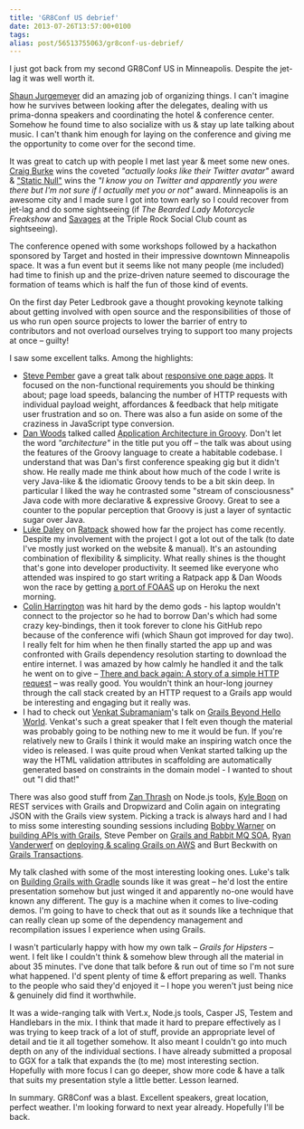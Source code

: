 ```yaml
---
title: 'GR8Conf US debrief'
date: 2013-07-26T13:57:00+0100
tags: 
alias: post/56513755063/gr8conf-us-debrief/
---
```


I just got back from my second GR8Conf US in Minneapolis. Despite the jet-lag it was well worth it.

<!-- more -->

[Shaun Jurgemeyer](https://twitter.com/sjurgemeyer) did an amazing job of organizing things. I can't imagine how he survives between looking after the delegates, dealing with us prima-donna speakers and coordinating the hotel & conference center. Somehow he found time to also socialize with us & stay up late talking about music. I can't thank him enough for laying on the conference and giving me the opportunity to come over for the second time.

It was great to catch up with people I met last year & meet some new ones. [Craig Burke](https://twitter.com/craigburke1) wins the coveted *"actually looks like their Twitter avatar"* award & ["Static Null"](https://twitter.com/staticnull) wins the *"I know you on Twitter and apparently you were there but I'm not sure if I actually met you or not"* award. Minneapolis is an awesome city and I made sure I got into town early so I could recover from jet-lag and do some sightseeing (if *The Bearded Lady Motorcycle Freakshow* and [Savages](http://savagesband.com/) at the Triple Rock Social Club count as sightseeing).

The conference opened with some workshops followed by a hackathon sponsored by Target and hosted in their impressive downtown Minneapolis space. It was a fun event but it seems like not many people (me included) had time to finish up and the prize-driven nature seemed to discourage the formation of teams which is half the fun of those kind of events.

On the first day Peter Ledbrook gave a thought provoking keynote talking about getting involved with open source and the responsibilities of those of us who run open source projects to lower the barrier of entry to contributors and not overload ourselves trying to support too many projects at once – guilty!

I saw some excellent talks. Among the highlights:

* [Steve Pember](https://twitter.com/svpember) gave a great talk about [responsive one page apps](http://gr8conf.us/Presentations/Building-Grails-powered-Respon). It focused on the non-functional requirements you should be thinking about; page load speeds, balancing the number of HTTP requests with individual payload weight, affordances & feedback that help mitigate user frustration and so on. There was also a fun aside on some of the craziness in JavaScript type conversion.
* [Dan Woods](https://twitter.com/danveloper) talked called [Application Architecture in Groovy](http://gr8conf.us/Presentations/Application-Architecture-in-Gr). Don't let the word *"architecture"* in the title put you off – the talk was about using the features of the Groovy language to create a habitable codebase. I understand that was Dan's first conference speaking gig but it didn't show. He really made me think about how much of the code I write is very Java-like & the idiomatic Groovy tends to be a bit skin deep. In particular I liked the way he contrasted some "stream of consciousness" Java code with more declarative & expressive Groovy. Great to see a counter to the popular perception that Groovy is just a layer of syntactic sugar over Java.
* [Luke Daley](https://twitter.com/ldaley) on [Ratpack](http://gr8conf.us/Presentations/Ratpack---Micro-Web-Apps-for-G) showed how far the project has come recently. Despite my involvement with the project I got a lot out of the talk (to date I've mostly just worked on the website & manual). It's an astounding combination of flexibility & simplicity. What really shines is the thought that's gone into developer productivity. It seemed like everyone who attended was inspired to go start writing a Ratpack app & Dan Woods won the race by getting [a port of FOAAS](http://ratpack-foaas.herokuapp.com/) up on Heroku the next morning.
* [Colin Harrington](https://twitter.com/ColinHarrington) was hit hard by the demo gods - his laptop wouldn't connect to the projector so he had to borrow Dan's which had some crazy key-bindings, then it took forever to clone his GitHub repo because of the conference wifi (which Shaun got improved for day two). I really felt for him when he then finally started the app up and was confronted with Grails dependency resolution starting to download the entire internet. I was amazed by how calmly he handled it and the talk he went on to give – [There and back again: A story of a simple HTTP request](http://gr8conf.us/Presentations/There-and-back-again--A-story-) – was really good. You wouldn't think an hour-long journey through the call stack created by an HTTP request to a Grails app would be interesting and engaging but it really was.
* I had to check out [Venkat Subramaniam](https://twitter.com/venkat_s)'s talk on [Grails Beyond Hello World](http://gr8conf.us/Presentations/Grails-beyond-the-Hello-World). Venkat's such a great speaker that I felt even though the material was probably going to be nothing new to me it would be fun. If you're relatively new to Grails I think it would make an inspiring watch once the video is released. I was quite proud when Venkat started talking up the way the HTML validation attributes in scaffolding are automatically generated based on constraints in the domain model - I wanted to shout out "I did that!"

There was also good stuff from [Zan Thrash](https://twitter.com/zanthrash) on Node.js tools, [Kyle Boon](https://twitter.com/kyleboon) on REST services with Grails and Dropwizard and Colin again on integrating JSON with the Grails view system. Picking a track is always hard and I had to miss some interesting sounding sessions including [Bobby Warner](https://twitter.com/bobbywarner) on [building APIs with Grails](http://gr8conf.us/Presentations/Building-APIs-with-Grails), Steve Pember on [Grails and Rabbit MQ SOA](http://gr8conf.us/Presentations/Grails-SOA--Building-distribut), [Ryan Vanderwerf](https://twitter.com/RyanVanderwerf) on [deploying & scaling Grails on AWS](http://gr8conf.us/Presentations/Deploying--Scaling--and-Runnin) and Burt Beckwith on [Grails Transactions](http://gr8conf.us/Presentations/Grails-Transactions).

My talk clashed with some of the most interesting looking ones. Luke's talk on [Building Grails with Gradle](http://gr8conf.us/Presentations/Building-Grails-apps-with-Grad) sounds like it was great – he'd lost the entire presentation somehow but just winged it and apparently no-one would have known any different. The guy is a machine when it comes to live-coding demos. I'm going to have to check that out as it sounds like a technique that can really clean up some of the dependency management and recompilation issues I experience when using Grails.

I wasn't particularly happy with how my own talk – *Grails for Hipsters* – went. I felt like I couldn't think & somehow blew through all the material in about 35 minutes. I've done that talk before & run out of time so I'm not sure what happened. I'd spent plenty of time & effort preparing as well. Thanks to the people who said they'd enjoyed it – I hope you weren't just being nice & genuinely did find it worthwhile.

It was a wide-ranging talk with Vert.x, Node.js tools, Casper JS, Testem and Handlebars in the mix. I think that made it hard to prepare effectively as I was trying to keep track of a lot of stuff, provide an appropriate level of detail and tie it all together somehow. It also meant I couldn't go into much depth on any of the individual sections. I have already submitted a proposal to GGX for a talk that expands the (to me) most interesting section. Hopefully with more focus I can go deeper, show more code & have a talk that suits my presentation style a little better. Lesson learned.

In summary. GR8Conf was a blast. Excellent speakers, great location, perfect weather. I'm looking forward to next year already. Hopefully I'll be back.

